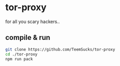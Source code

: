 # tor-proxy

for all you scary hackers..

## compile & run
```sh
git clone https://github.com/TeemSucks/tor-proxy
cd ./tor-proxy
npm run pack
```